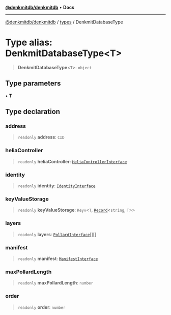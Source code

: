[**@denkmitdb/denkmitdb**](../../README.md) • **Docs**

***

[@denkmitdb/denkmitdb](../../modules.md) / [types](../README.md) / DenkmitDatabaseType

# Type alias: DenkmitDatabaseType\<T\>

> **DenkmitDatabaseType**\<`T`\>: `object`

## Type parameters

• **T**

## Type declaration

### address

> `readonly` **address**: `CID`

### heliaController

> `readonly` **heliaController**: [`HeliaControllerInterface`](../interfaces/HeliaControllerInterface.md)

### identity

> `readonly` **identity**: [`IdentityInterface`](../interfaces/IdentityInterface.md)

### keyValueStorage

> `readonly` **keyValueStorage**: `Keyv`\<`T`, [`Record`](https://www.typescriptlang.org/docs/handbook/utility-types.html#recordkeys-type)\<`string`, `T`\>\>

### layers

> `readonly` **layers**: [`PollardInterface`](../interfaces/PollardInterface.md)[][]

### manifest

> `readonly` **manifest**: [`ManifestInterface`](../interfaces/ManifestInterface.md)

### maxPollardLength

> `readonly` **maxPollardLength**: `number`

### order

> `readonly` **order**: `number`
